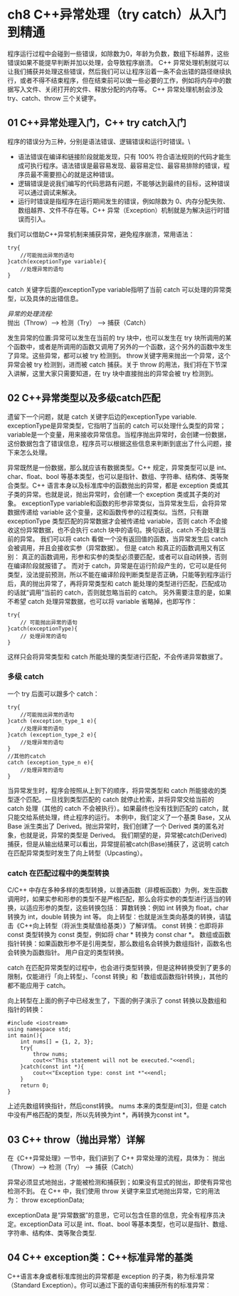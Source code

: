 # ch8 C++异常处理（try catch）从入门到精通
程序运行过程中会碰到一些错误，如除数为0，年龄为负数，数组下标越界，这些错误如果不能提早判断并加以处理，会导致程序崩溃。
C++ 异常处理机制就可以让我们捕获并处理这些错误，然后我们可以让程序沿着一条不会出错的路径继续执行，或者不得不结束程序，但在结束前可以做一些必要的工作，例如将内存中的数据写入文件、关闭打开的文件、释放分配的内存等。
C++ 异常处理机制会涉及 try、catch、throw 三个关键字。
## 01 C++异常处理入门，C++ try catch入门
程序的错误分为三种，分别是语法错误、逻辑错误和运行时错误。\
- 语法错误在编译和链接阶段就能发现，只有 100% 符合语法规则的代码才能生成可执行程序。语法错误是最容易发现、最容易定位、最容易排除的错误，程序员最不需要担心的就是这种错误。
- 逻辑错误是说我们编写的代码思路有问题，不能够达到最终的目标，这种错误可以通过调试来解决。
- 运行时错误是指程序在运行期间发生的错误，例如除数为 0、内存分配失败、数组越界、文件不存在等。C++ 异常（Exception）机制就是为解决运行时错误而引入。

我们可以借助C++异常机制来捕获异常，避免程序崩溃，常用语法：
```
try{
    //可能抛出异常的语句
}catch(exceptionType variable){
    //处理异常的语句
}
```
catch 关键字后面的exceptionType variable指明了当前 catch 可以处理的异常类型，以及具体的出错信息。

*异常的处理流程:*  
抛出（Throw）--> 检测（Try） --> 捕获（Catch）

发生异常的位置:异常可以发生在当前的 try 块中，也可以发生在 try 块所调用的某个函数中，或者是所调用的函数又调用了另外的一个函数，这个另外的函数中发生了异常。这些异常，都可以被 try 检测到。
throw关键字用来抛出一个异常，这个异常会被 try 检测到，进而被 catch 捕获。关于 throw 的用法，我们将在下节深入讲解，这里大家只需要知道，在 try 块中直接抛出的异常会被 try 检测到。
## 02 C++异常类型以及多级catch匹配
遗留下一个问题，就是 catch 关键字后边的exceptionType variable.
exceptionType是异常类型，它指明了当前的 catch 可以处理什么类型的异常；variable是一个变量，用来接收异常信息。当程序抛出异常时，会创建一份数据，这份数据包含了错误信息，程序员可以根据这些信息来判断到底出了什么问题，接下来怎么处理。

异常既然是一份数据，那么就应该有数据类型。C++ 规定，异常类型可以是 int、char、float、bool 等基本类型，也可以是指针、数组、字符串、结构体、类等聚合类型。C++ 语言本身以及标准库中的函数抛出的异常，都是 exception 类或其子类的异常。也就是说，抛出异常时，会创建一个 exception 类或其子类的对象。
exceptionType variable和函数的形参非常类似，当异常发生后，会将异常数据传递给 variable 这个变量，这和函数传参的过程类似。当然，只有跟 exceptionType 类型匹配的异常数据才会被传递给 variable，否则 catch 不会接收这份异常数据，也不会执行 catch 块中的语句。换句话说，catch 不会处理当前的异常。
我们可以将 catch 看做一个没有返回值的函数，当异常发生后 catch 会被调用，并且会接收实参（异常数据）。
但是 catch 和真正的函数调用又有区别：
真正的函数调用，形参和实参的类型必须要匹配，或者可以自动转换，否则在编译阶段就报错了。
而对于 catch，异常是在运行阶段产生的，它可以是任何类型，没法提前预测，所以不能在编译阶段判断类型是否正确，只能等到程序运行后，真的抛出异常了，再将异常类型和 catch 能处理的类型进行匹配，匹配成功的话就“调用”当前的 catch，否则就忽略当前的 catch。
另外需要注意的是，如果不希望 catch 处理异常数据，也可以将 variable 省略掉，也即写作：

```
try{
    // 可能抛出异常的语句
}catch(exceptionType){
    // 处理异常的语句
}
```
这样只会将异常类型和 catch 所能处理的类型进行匹配，不会传递异常数据了。

### 多级 catch

一个 try 后面可以跟多个 catch：
```
try{
    //可能抛出异常的语句
}catch (exception_type_1 e){
    //处理异常的语句
}catch (exception_type_2 e){
    //处理异常的语句
}
//其他的catch
catch (exception_type_n e){
    //处理异常的语句
}
```
当异常发生时，程序会按照从上到下的顺序，将异常类型和 catch 所能接收的类型逐个匹配。一旦找到类型匹配的 catch 就停止检索，并将异常交给当前的 catch 处理（其他的 catch 不会被执行）。如果最终也没有找到匹配的 catch，就只能交给系统处理，终止程序的运行。
本例中，我们定义了一个基类 Base，又从 Base 派生类出了 Derived。抛出异常时，我们创建了一个 Derived 类的匿名对象，也就是说，异常的类型是 Derived。
我们期望的是，异常被catch(Derived)捕获，但是从输出结果可以看出，异常提前被catch(Base)捕获了，这说明 catch 在匹配异常类型时发生了向上转型（Upcasting）。

### catch 在匹配过程中的类型转换

C/C++ 中存在多种多样的类型转换，以普通函数（非模板函数）为例，发生函数调用时，如果实参和形参的类型不是严格匹配，那么会将实参的类型进行适当的转换，以适应形参的类型，这些转换包括：
算数转换：例如 int 转换为 float，char 转换为 int，double 转换为 int 等。
向上转型：也就是派生类向基类的转换，请猛击《C++向上转型（将派生类赋值给基类）》了解详情。
const 转换：也即将非 const 类型转换为 const 类型，例如将 char * 转换为 const char *。
数组或函数指针转换：如果函数形参不是引用类型，那么数组名会转换为数组指针，函数名也会转换为函数指针。
用户自定的类型转换。

catch 在匹配异常类型的过程中，也会进行类型转换，但是这种转换受到了更多的限制，仅能进行「向上转型」、「const 转换」和「数组或函数指针转换」，其他的都不能应用于 catch。

向上转型在上面的例子中已经发生了，下面的例子演示了 const 转换以及数组和指针的转换：

```
#include <iostream>
using namespace std;
int main(){
    int nums[] = {1, 2, 3};
    try{
        throw nums;
        cout<<"This statement will not be executed."<<endl;
    }catch(const int *){
        cout<<"Exception type: const int *"<<endl;
    }
    return 0;
}
```
上述先数组转换指针，然后const转换。
nums 本来的类型是int[3]，但是 catch 中没有严格匹配的类型，所以先转换为int *，再转换为const int *。

## 03 C++ throw（抛出异常）详解
在《C++异常处理》一节中，我们讲到了 C++ 异常处理的流程，具体为：
抛出（Throw）--> 检测（Try） --> 捕获（Catch）

异常必须显式地抛出，才能被检测和捕获到；如果没有显式的抛出，即使有异常也检测不到。
在 C++ 中，我们使用 throw 关键字来显式地抛出异常，它的用法为：
throw exceptionData;

exceptionData 是“异常数据”的意思，它可以包含任意的信息，完全有程序员决定。exceptionData 可以是 int、float、bool 等基本类型，也可以是指针、数组、字符串、结构体、类等聚合类型.

## 04 C++ exception类：C++标准异常的基类
C++语言本身或者标准库抛出的异常都是 exception 的子类，称为标准异常（Standard Exception）。你可以通过下面的语句来捕获所有的标准异常：